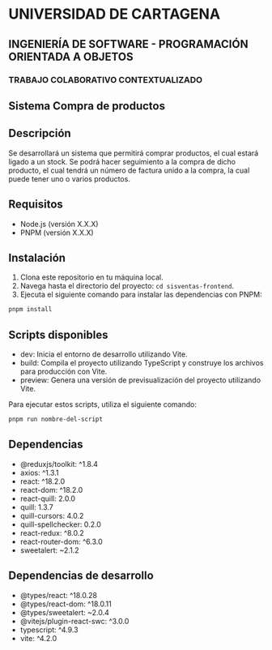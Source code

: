 # UNIVERSIDAD DE CARTAGENA
## INGENIERÍA DE SOFTWARE - PROGRAMACIÓN ORIENTADA A OBJETOS
### TRABAJO COLABORATIVO CONTEXTUALIZADO

## Sistema Compra de productos

## Descripción

Se desarrollará un sistema que permitirá comprar productos, el cual estará ligado a un stock. Se podrá hacer seguimiento a la compra de dicho producto, el cual tendrá un número de factura unido a la compra, la cual puede tener uno o varios productos.

## Requisitos

- Node.js (versión X.X.X)
- PNPM (versión X.X.X)

## Instalación

1. Clona este repositorio en tu máquina local.
2. Navega hasta el directorio del proyecto: `cd sisventas-frontend`.
3. Ejecuta el siguiente comando para instalar las dependencias con PNPM:
```bash 
pnpm install
```
   

## Scripts disponibles
- dev: Inicia el entorno de desarrollo utilizando Vite.
- build: Compila el proyecto utilizando TypeScript y construye los archivos para producción con Vite.
- preview: Genera una versión de previsualización del proyecto utilizando Vite.

Para ejecutar estos scripts, utiliza el siguiente comando:
```bash 
pnpm run nombre-del-script
```

## Dependencias

- @reduxjs/toolkit: ^1.8.4
- axios: ^1.3.1
- react: ^18.2.0
- react-dom: ^18.2.0
- react-quill: 2.0.0
- quill: 1.3.7
- quill-cursors: 4.0.2
- quill-spellchecker: 0.2.0
- react-redux: ^8.0.2
- react-router-dom: ^6.3.0
- sweetalert: ~2.1.2

## Dependencias de desarrollo

- @types/react: ^18.0.28
- @types/react-dom: ^18.0.11
- @types/sweetalert: ~2.0.4
- @vitejs/plugin-react-swc: ^3.0.0
- typescript: ^4.9.3
- vite: ^4.2.0




